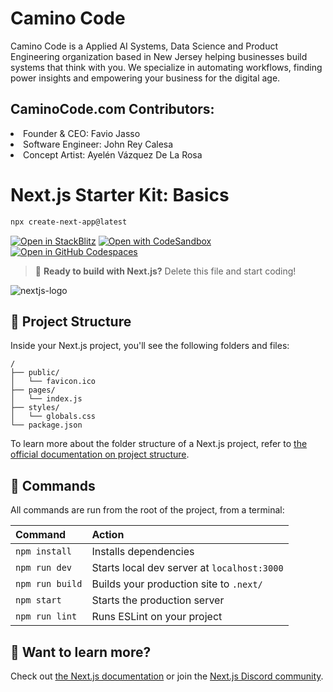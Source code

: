 # Camino Code  

Camino Code is a Applied AI Systems, Data Science and Product Engineering organization based in New Jersey helping businesses build systems that think with you. We specialize in automating workflows, finding power insights and empowering your business for the digital age.

## CaminoCode.com Contributors: 

<li> Founder & CEO: Favio Jasso
<li> Software Engineer: John Rey Calesa
<li> Concept Artist: Ayelén Vázquez De La Rosa

# Next.js Starter Kit: Basics

```sh
npx create-next-app@latest
```

[![Open in StackBlitz](https://developer.stackblitz.com/img/open_in_stackblitz.svg)](https://stackblitz.com/github/vercel/next.js/tree/canary/examples/basic)
[![Open with CodeSandbox](https://assets.codesandbox.io/github/button-edit-lime.svg)](https://codesandbox.io/p/sandbox/github/vercel/next.js/tree/canary/examples/basic)
[![Open in GitHub Codespaces](https://github.com/codespaces/badge.svg)](https://codespaces.new/vercel/next.js?devcontainer_path=.devcontainer/devcontainer.json)

> 🚀 **Ready to build with Next.js?** Delete this file and start coding!

![nextjs-logo](https://raw.githubusercontent.com/vercel/next.js/canary/public/static/favicon/favicon.png)

## 🚀 Project Structure

Inside your Next.js project, you'll see the following folders and files:

```text
/
├── public/
│   └── favicon.ico
├── pages/
│   └── index.js
├── styles/
│   └── globals.css
└── package.json
```

To learn more about the folder structure of a Next.js project, refer to [the official documentation on project structure](https://nextjs.org/docs/basic-features/pages).

## 🧞 Commands

All commands are run from the root of the project, from a terminal:

| Command         | Action                                      |
| :-------------- | :------------------------------------------ |
| `npm install`   | Installs dependencies                       |
| `npm run dev`   | Starts local dev server at `localhost:3000` |
| `npm run build` | Builds your production site to `.next/`     |
| `npm start`     | Starts the production server                |
| `npm run lint`  | Runs ESLint on your project                 |

## 👀 Want to learn more?

Check out [the Next.js documentation](https://nextjs.org/docs) or join the [Next.js Discord community](https://nextjs.org/discord).
